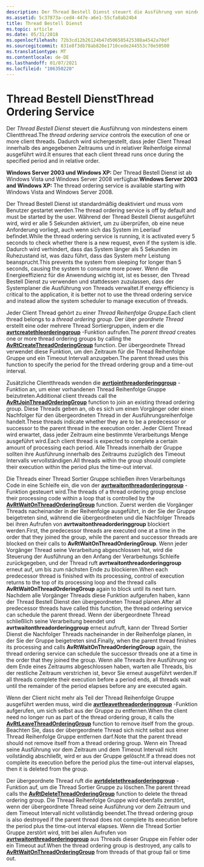 ```yaml
---
description: Der Thread Bestell Dienst steuert die Ausführung von mindestens einem Clientthread. Dadurch wird sichergestellt, dass jeder Client Thread innerhalb des angegebenen Zeitraums und in relativer Reihenfolge einmal ausgeführt wird.
ms.assetid: 5c37873a-ced4-447e-a6e1-55cfa8ab24b4
title: Thread Bestell Dienst
ms.topic: article
ms.date: 05/31/2018
ms.openlocfilehash: 72b3cd12b26124b47d506585425388a4542a70df
ms.sourcegitcommit: 831e8f3db78ab820e1710cede244553c70e50500
ms.translationtype: MT
ms.contentlocale: de-DE
ms.lasthandoff: 01/07/2021
ms.locfileid: "106350220"
---
```

# <a name="thread-ordering-service"></a><span data-ttu-id="6613f-104">Thread Bestell Dienst</span><span class="sxs-lookup"><span data-stu-id="6613f-104">Thread Ordering Service</span></span>

<span data-ttu-id="6613f-105">Der *Thread Bestell Dienst* steuert die Ausführung von mindestens einem Clientthread.</span><span class="sxs-lookup"><span data-stu-id="6613f-105">The *thread ordering service* controls the execution of one or more client threads.</span></span> <span data-ttu-id="6613f-106">Dadurch wird sichergestellt, dass jeder Client Thread innerhalb des angegebenen Zeitraums und in relativer Reihenfolge einmal ausgeführt wird.</span><span class="sxs-lookup"><span data-stu-id="6613f-106">It ensures that each client thread runs once during the specified period and in relative order.</span></span>

<span data-ttu-id="6613f-107">**Windows Server 2003 und Windows XP:** Der Thread Bestell Dienst ist ab Windows Vista und Windows Server 2008 verfügbar.</span><span class="sxs-lookup"><span data-stu-id="6613f-107">**Windows Server 2003 and Windows XP:** The thread ordering service is available starting with Windows Vista and Windows Server 2008.</span></span>

<span data-ttu-id="6613f-108">Der Thread Bestell Dienst ist standardmäßig deaktiviert und muss vom Benutzer gestartet werden.</span><span class="sxs-lookup"><span data-stu-id="6613f-108">The thread ordering service is off by default and must be started by the user.</span></span> <span data-ttu-id="6613f-109">Während der Thread Bestell Dienst ausgeführt wird, wird er alle 5 Sekunden aktiviert, um zu überprüfen, ob eine neue Anforderung vorliegt, auch wenn sich das System im Leerlauf befindet.</span><span class="sxs-lookup"><span data-stu-id="6613f-109">While the thread ordering service is running, it is activated every 5 seconds to check whether there is a new request, even if the system is idle.</span></span> <span data-ttu-id="6613f-110">Dadurch wird verhindert, dass das System länger als 5 Sekunden im Ruhezustand ist, was dazu führt, dass das System mehr Leistung beansprucht.</span><span class="sxs-lookup"><span data-stu-id="6613f-110">This prevents the system from sleeping for longer than 5 seconds, causing the system to consume more power.</span></span> <span data-ttu-id="6613f-111">Wenn die Energieeffizienz für die Anwendung wichtig ist, ist es besser, den Thread Bestell Dienst zu verwenden und stattdessen zuzulassen, dass der Systemplaner die Ausführung von Threads verwaltet.</span><span class="sxs-lookup"><span data-stu-id="6613f-111">If energy efficiency is critical to the application, it is better not to use the thread ordering service and instead allow the system scheduler to manage execution of threads.</span></span>

<span data-ttu-id="6613f-112">Jeder Client Thread gehört zu einer *Thread Reihenfolge Gruppe*.</span><span class="sxs-lookup"><span data-stu-id="6613f-112">Each client thread belongs to a *thread ordering group*.</span></span> <span data-ttu-id="6613f-113">Der über *geordnete Thread* erstellt eine oder mehrere Thread Sortiergruppen, indem er die [**avrtcreatethleorderinggroup**](/windows/desktop/api/Avrt/nf-avrt-avrtcreatethreadorderinggroup) -Funktion aufrufen.</span><span class="sxs-lookup"><span data-stu-id="6613f-113">The *parent thread* creates one or more thread ordering groups by calling the [**AvRtCreateThreadOrderingGroup**](/windows/desktop/api/Avrt/nf-avrt-avrtcreatethreadorderinggroup) function.</span></span> <span data-ttu-id="6613f-114">Der übergeordnete Thread verwendet diese Funktion, um den Zeitraum für die Thread Reihenfolge Gruppe und ein Timeout Intervall anzugeben.</span><span class="sxs-lookup"><span data-stu-id="6613f-114">The parent thread uses this function to specify the period for the thread ordering group and a time-out interval.</span></span>

<span data-ttu-id="6613f-115">Zusätzliche Clientthreads wenden die [**avrtjointhreadorderinggroup**](/windows/desktop/api/Avrt/nf-avrt-avrtjointhreadorderinggroup) -Funktion an, um einer vorhandenen Thread Reihenfolge Gruppe beizutreten.</span><span class="sxs-lookup"><span data-stu-id="6613f-115">Additional client threads call the [**AvRtJoinThreadOrderingGroup**](/windows/desktop/api/Avrt/nf-avrt-avrtjointhreadorderinggroup) function to join an existing thread ordering group.</span></span> <span data-ttu-id="6613f-116">Diese Threads geben an, ob es sich um einen Vorgänger oder einen Nachfolger für den übergeordneten Thread in der Ausführungsreihenfolge handelt.</span><span class="sxs-lookup"><span data-stu-id="6613f-116">These threads indicate whether they are to be a predecessor or successor to the parent thread in the execution order.</span></span> <span data-ttu-id="6613f-117">Jeder Client Thread wird erwartet, dass jeder Zeitraum eine bestimmte Verarbeitungs Menge ausgeführt wird.</span><span class="sxs-lookup"><span data-stu-id="6613f-117">Each client thread is expected to complete a certain amount of processing each period.</span></span> <span data-ttu-id="6613f-118">Alle Threads innerhalb der Gruppe sollten ihre Ausführung innerhalb des Zeitraums zuzüglich des Timeout Intervalls vervollständigen.</span><span class="sxs-lookup"><span data-stu-id="6613f-118">All threads within the group should complete their execution within the period plus the time-out interval.</span></span>

<span data-ttu-id="6613f-119">Die Threads einer Thread Sortier Gruppe schließen ihren Verarbeitungs Code in eine Schleife ein, die von der [**avrtwaitonthreadorderinggroup**](/windows/desktop/api/Avrt/nf-avrt-avrtwaitonthreadorderinggroup) -Funktion gesteuert wird.</span><span class="sxs-lookup"><span data-stu-id="6613f-119">The threads of a thread ordering group enclose their processing code within a loop that is controlled by the [**AvRtWaitOnThreadOrderingGroup**](/windows/desktop/api/Avrt/nf-avrt-avrtwaitonthreadorderinggroup) function.</span></span> <span data-ttu-id="6613f-120">Zuerst werden die Vorgänger Threads nacheinander in der Reihenfolge ausgeführt, in der Sie der Gruppe beigetreten sind, während die übergeordneten und die Nachfolger Threads bei ihren Aufrufen von **avrtwaitonthreadorderinggroup** blockiert werden.</span><span class="sxs-lookup"><span data-stu-id="6613f-120">First, the predecessor threads are executed one at a time in the order that they joined the group, while the parent and successor threads are blocked on their calls to **AvRtWaitOnThreadOrderingGroup**.</span></span> <span data-ttu-id="6613f-121">Wenn jeder Vorgänger Thread seine Verarbeitung abgeschlossen hat, wird die Steuerung der Ausführung an den Anfang der Verarbeitungs Schleife zurückgegeben, und der Thread ruft **avrtwaitonthreadorderinggroup** erneut auf, um bis zum nächsten Ende zu blockieren.</span><span class="sxs-lookup"><span data-stu-id="6613f-121">When each predecessor thread is finished with its processing, control of execution returns to the top of its processing loop and the thread calls **AvRtWaitOnThreadOrderingGroup** again to block until its next turn.</span></span> <span data-ttu-id="6613f-122">Nachdem alle Vorgänger Threads diese Funktion aufgerufen haben, kann der Thread Bestell Dienst den übergeordneten Thread planen.</span><span class="sxs-lookup"><span data-stu-id="6613f-122">After all predecessor threads have called this function, the thread ordering service can schedule the parent thread.</span></span> <span data-ttu-id="6613f-123">Wenn der übergeordnete Thread schließlich seine Verarbeitung beendet und **avrtwaitonthreadorderinggroup** erneut aufruft, kann der Thread Sortier Dienst die Nachfolger Threads nacheinander in der Reihenfolge planen, in der Sie der Gruppe beigetreten sind.</span><span class="sxs-lookup"><span data-stu-id="6613f-123">Finally, when the parent thread finishes its processing and calls **AvRtWaitOnThreadOrderingGroup** again, the thread ordering service can schedule the successor threads one at a time in the order that they joined the group.</span></span> <span data-ttu-id="6613f-124">Wenn alle Threads ihre Ausführung vor dem Ende eines Zeitraums abgeschlossen haben, warten alle Threads, bis der restliche Zeitraum verstrichen ist, bevor Sie erneut ausgeführt werden.</span><span class="sxs-lookup"><span data-stu-id="6613f-124">If all threads complete their execution before a period ends, all threads wait until the remainder of the period elapses before any are executed again.</span></span>

<span data-ttu-id="6613f-125">Wenn der Client nicht mehr als Teil der Thread Reihenfolge Gruppe ausgeführt werden muss, wird die [**avrtleavethreadorderinggroup**](/windows/desktop/api/Avrt/nf-avrt-avrtleavethreadorderinggroup) -Funktion aufgerufen, um sich selbst aus der Gruppe zu entfernen.</span><span class="sxs-lookup"><span data-stu-id="6613f-125">When the client need no longer run as part of the thread ordering group, it calls the [**AvRtLeaveThreadOrderingGroup**](/windows/desktop/api/Avrt/nf-avrt-avrtleavethreadorderinggroup) function to remove itself from the group.</span></span> <span data-ttu-id="6613f-126">Beachten Sie, dass der übergeordnete Thread sich nicht selbst aus einer Thread Reihenfolge Gruppe entfernen darf.</span><span class="sxs-lookup"><span data-stu-id="6613f-126">Note that the parent thread should not remove itself from a thread ordering group.</span></span> <span data-ttu-id="6613f-127">Wenn ein Thread seine Ausführung vor dem Zeitraum und dem Timeout Intervall nicht vollständig abschließt, wird er aus der Gruppe gelöscht.</span><span class="sxs-lookup"><span data-stu-id="6613f-127">If a thread does not complete its execution before the period plus the time-out interval elapses, then it is deleted from the group.</span></span>

<span data-ttu-id="6613f-128">Der übergeordnete Thread ruft die [**avrtdeletethreadorderinggroup**](/windows/desktop/api/Avrt/nf-avrt-avrtdeletethreadorderinggroup) -Funktion auf, um die Thread Sortier Gruppe zu löschen.</span><span class="sxs-lookup"><span data-stu-id="6613f-128">The parent thread calls the [**AvRtDeleteThreadOrderingGroup**](/windows/desktop/api/Avrt/nf-avrt-avrtdeletethreadorderinggroup) function to delete the thread ordering group.</span></span> <span data-ttu-id="6613f-129">Die Thread Reihenfolge Gruppe wird ebenfalls zerstört, wenn der übergeordnete Thread seine Ausführung vor dem Zeitraum und dem Timeout Intervall nicht vollständig beendet.</span><span class="sxs-lookup"><span data-stu-id="6613f-129">The thread ordering group is also destroyed if the parent thread does not complete its execution before the period plus the time-out interval elapses.</span></span> <span data-ttu-id="6613f-130">Wenn die Thread Sortier Gruppe zerstört wird, tritt bei allen Aufrufen von [**avrtwaitonthreadorderinggroup**](/windows/desktop/api/Avrt/nf-avrt-avrtwaitonthreadorderinggroup) aus Threads dieser Gruppe ein Fehler oder ein Timeout auf.</span><span class="sxs-lookup"><span data-stu-id="6613f-130">When the thread ordering group is destroyed, any calls to [**AvRtWaitOnThreadOrderingGroup**](/windows/desktop/api/Avrt/nf-avrt-avrtwaitonthreadorderinggroup) from threads of that group fail or time out.</span></span>

 

 



